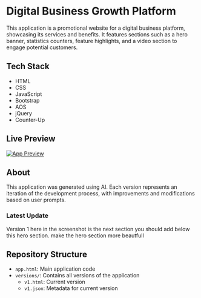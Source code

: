 # Digital Business Growth Platform

This application is a promotional website for a digital business platform, showcasing its services and benefits. It features sections such as a hero banner, statistics counters, feature highlights, and a video section to engage potential customers.

## Tech Stack
- HTML
- CSS
- JavaScript
- Bootstrap
- AOS
- jQuery
- Counter-Up

## Live Preview
[![App Preview](https://webapps.store/api/screenshot?url=https://webapps.store/p/235&maxage=1)](https://webapps.store/p/235)

## About
This application was generated using AI. Each version represents an iteration of the development process, with improvements and modifications based on user prompts.

### Latest Update
Version 1
here in the screenshot is the next section you should add below this hero section. make the hero section more beautfull

## Repository Structure
- `app.html`: Main application code
- `versions/`: Contains all versions of the application
  - `v1.html`: Current version
  - `v1.json`: Metadata for current version
